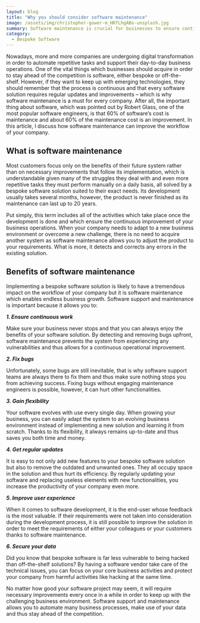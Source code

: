 ```yaml
---
layout: blog
title: "Why you should consider software maintenance"
image: /assets/img/christopher-gower-m_HRfLhgABo-unsplash.jpg
summary: Software maintenance is crucial for businesses to ensure continuous operation, bug fixes, flexibility, updates, improved user experience, and data security.
category:
  - Bespoke Software
---
```


Nowadays, more and more companies are undergoing digital transformation in order to automate repetitive tasks and support their day-to-day business operations. One of the vital things which businesses should acquire in order to stay ahead of the competition is software, either bespoke or off-the-shelf. However, if they want to keep up with emerging technologies, they should remember that the process is continuous and that every software solution requires regular updates and improvements – which is why software maintenance is a must for every company. After all, the important thing about software, which was pointed out by Robert Glass, one of the most popular software engineers, is that 60% of software’s cost is maintenance and about 60% of the maintenance cost is an improvement. In this article, I discuss how software maintenance can improve the workflow of your company.


## What is software maintenance
Most customers focus only on the benefits of their future system rather than on necessary improvements that follow its implementation, which is understandable given many of the struggles they deal with and even more repetitive tasks they must perform manually on a daily basis, all solved by a bespoke software solution suited to their exact needs. Its development usually takes several months, however, the product is never finished as its maintenance can last up to 20 years.

Put simply, this term includes all of the activities which take place once the development is done and which ensure the continuous improvement of your business operations. When your company needs to adapt to a new business environment or overcome a new challenge, there is no need to acquire another system as software maintenance allows you to adjust the product to your requirements. What is more, it detects and corrects any errors in the existing solution.


## Benefits of software maintenance
Implementing a bespoke software solution is likely to have a tremendous impact on the workflow of your company but it is software maintenance which enables endless business growth. Software support and maintenance is important because it allows you to:
 
***1. Ensure continuous work***

Make sure your business never stops and that you can always enjoy the benefits of your software solution. By detecting and removing bugs upfront, software maintenance prevents the system from experiencing any vulnerabilities and thus allows for a continuous operational improvement.

***2. Fix bugs***

Unfortunately, some bugs are still inevitable, that is why software support teams are always there to fix them and thus make sure nothing stops you from achieving success. Fixing bugs without engaging maintenance engineers is possible, however, it can hurt other functionalities.

***3. Gain flexibility***

Your software evolves with use every single day. When growing your business, you can easily adapt the system to an evolving business environment instead of implementing a new solution and learning it from scratch. Thanks to its flexibility, it always remains up-to-date and thus saves you both time and money.

***4. Get regular updates***

It is easy to not only add new features to your bespoke software solution but also to remove the outdated and unwanted ones. They all occupy space in the solution and thus hurt its efficiency. By regularly updating your software and replacing useless elements with new functionalities, you increase the productivity of your company even more.

***5. Improve user experience***

When it comes to software development, it is the end-user whose feedback is the most valuable. If their requirements were not taken into consideration during the development process, it is still possible to improve the solution in order to meet the requirements of either your colleagues or your customers thanks to software maintenance.

***6. Secure your data***

Did you know that bespoke software is far less vulnerable to being hacked than off-the-shelf solutions? By having a software vendor take care of the technical issues, you can focus on your core business activities and protect your company from harmful activities like hacking at the same time.

No matter how good your software project may seem, it will require necessary improvements every once in a while in order to keep up with the challenging business environment. Software support and maintenance allows you to automate many business processes, make use of your data and thus stay ahead of the competition.
